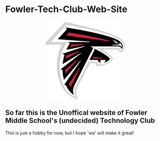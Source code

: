 # Fowler-Tech-Club-Web-Site
**<style>img.center{display: block;margin: 0 auto;}</style>**
**<img class="center" alt="Image of COOL Falcon" src="./imgs/falconico.jpg"></img>**
## So far this is the Unoffical website of Fowler Middle School's (undecided) Technology Club

This is just a hobby for now, but I hope 'we' will make it great!
